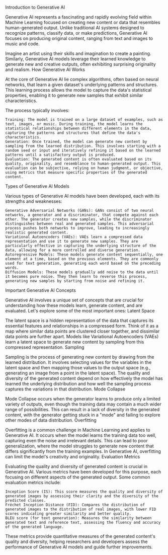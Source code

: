 
Introduction to Generative AI

Generative AI represents a fascinating and rapidly evolving field within Machine Learning focused on creating new content or data that resembles human-generated output. Unlike traditional AI systems designed to recognize patterns, classify data, or make predictions, Generative AI focuses on producing original content, ranging from text and images to music and code.

Imagine an artist using their skills and imagination to create a painting. Similarly, Generative AI models leverage their learned knowledge to generate new and creative outputs, often exhibiting surprising originality and realism.
How Generative AI Works

At the core of Generative AI lie complex algorithms, often based on neural networks, that learn a given dataset's underlying patterns and structures. This learning process allows the model to capture the data's statistical properties, enabling it to generate new samples that exhibit similar characteristics.

The process typically involves:

    Training: The model is trained on a large dataset of examples, such as text, images, or music. During training, the model learns the statistical relationships between different elements in the data, capturing the patterns and structures that define the data's characteristics.
    Generation: Once trained, the model can generate new content by sampling from the learned distribution. This involves starting with a random seed or input and iteratively refining it based on the learned patterns until a satisfactory output is produced.
    Evaluation: The generated content is often evaluated based on its quality, originality, and resemblance to human-generated output. This evaluation can be subjective, relying on human judgment, or objective, using metrics that measure specific properties of the generated content.

Types of Generative AI Models

Various types of Generative AI models have been developed, each with its strengths and weaknesses:

    Generative Adversarial Networks (GANs): GANs consist of two neural networks, a generator and a discriminator, that compete against each other. The generator creates new samples, while the discriminator distinguishes between real and generated samples. This adversarial process pushes both networks to improve, leading to increasingly realistic generated content.
    Variational Autoencoders (VAEs): VAEs learn a compressed data representation and use it to generate new samples. They are particularly effective in capturing the underlying structure of the data, allowing for a more controlled and diverse generation.
    Autoregressive Models: These models generate content sequentially, one element at a time, based on the previous elements. They are commonly used for text generation, generating each word based on the preceding words.
    Diffusion Models: These models gradually add noise to the data until it becomes pure noise. They then learn to reverse this process, generating new samples by starting from noise and refining it.

Important Generative AI Concepts

Generative AI involves a unique set of concepts that are crucial for understanding how these models learn, generate content, and are evaluated. Let's explore some of the most important ones:
Latent Space

The latent space is a hidden representation of the data that captures its essential features and relationships in a compressed form. Think of it as a map where similar data points are clustered closer together, and dissimilar data points are further apart. Models like Variational Autoencoders (VAEs) learn a latent space to generate new content by sampling from this compressed representation.
Sampling

Sampling is the process of generating new content by drawing from the learned distribution. It involves selecting values for the variables in the latent space and then mapping those values to the output space (e.g., generating an image from a point in the latent space). The quality and diversity of the generated content depend on how effectively the model has learned the underlying distribution and how well the sampling process captures the variations in that distribution.
Mode Collapse

Mode Collapse occurs when the generator learns to produce only a limited variety of outputs, even though the training data may contain a much wider range of possibilities. This can result in a lack of diversity in the generated content, with the generator getting stuck in a "mode" and failing to explore other modes of data distribution.
Overfitting

Overfitting is a common challenge in Machine Learning and applies to Generative AI. It occurs when the model learns the training data too well, capturing even the noise and irrelevant details. This can lead to poor generalization, where the model struggles to generate new content that differs significantly from the training examples. In Generative AI, overfitting can limit the model's creativity and originality.
Evaluation Metrics

Evaluating the quality and diversity of generated content is crucial in Generative AI. Various metrics have been developed for this purpose, each focusing on different aspects of the generated output. Some common evaluation metrics include:

    Inception Score (IS): This score measures the quality and diversity of generated images by assessing their clarity and the diversity of the predicted classes.
    Fréchet Inception Distance (FID): Compares the distribution of generated images to the distribution of real images, with lower FID scores indicating greater similarity and better quality.
    BLEU score (for text generation): Measures the similarity between generated text and reference text, assessing the fluency and accuracy of the generated language.

These metrics provide quantitative measures of the generated content's quality and diversity, helping researchers and developers assess the performance of Generative AI models and guide further improvements.

